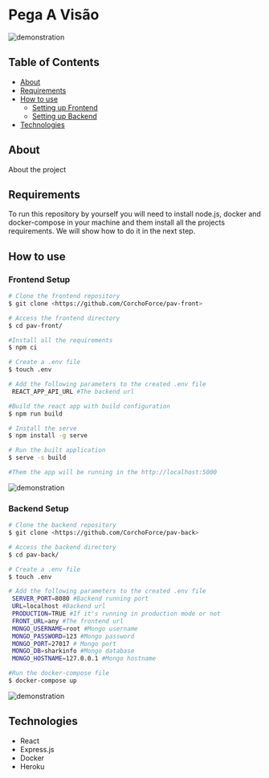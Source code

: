 # Pega A Visão

![demonstration](https://cdn.discordapp.com/attachments/836348442409828385/843572877185253425/unknown.png)

## Table of Contents

<!--ts-->

- [About](#about)
- [Requirements](#requirements)
- [How to use](#how-to-use)
  - [Setting up Frontend](#frontend-setup)
  - [Setting up Backend](#backend-setup)
- [Technologies](#technologies)
<!--te-->

## About

About the project

## Requirements

To run this repository by yourself you will need to install node.js, docker and docker-compose in your machine and them install all the projects requirements. We will show how to do it in the next step.

## How to use

### Frontend Setup

```bash
# Clone the frontend repository
$ git clone <https://github.com/CorchoForce/pav-front>

# Access the frontend directory
$ cd pav-front/

#Install all the requirements
$ npm ci

# Create a .env file
$ touch .env

# Add the following parameters to the created .env file
 REACT_APP_API_URL #The backend url

#Build the react app with build configuration
$ npm run build

# Install the serve
$ npm install -g serve

# Run the built application
$ serve -s build

#Them the app will be running in the http://localhost:5000
```

![demonstration](https://cdn.discordapp.com/attachments/836348442409828385/843574626859614229/unknown.png)

### Backend Setup

```bash
# Clone the backend repository
$ git clone <https://github.com/CorchoForce/pav-back>

# Access the backend directory
$ cd pav-back/

# Create a .env file
$ touch .env

# Add the following parameters to the created .env file
 SERVER_PORT=8080 #Backend running port
 URL=localhost #Backend url
 PRODUCTION=TRUE #If it's running in production mode or not
 FRONT_URL=any #The frontend url
 MONGO_USERNAME=root #Mongo username
 MONGO_PASSWORD=123 #Mongo password
 MONGO_PORT=27017 # Mongo port
 MONGO_DB=sharkinfo #Mongo database
 MONGO_HOSTNAME=127.0.0.1 #Mongo hostname

#Run the docker-compose file
$ docker-compose up
```

![demonstration]()

## Technologies

- React
- Express.js
- Docker
- Heroku
